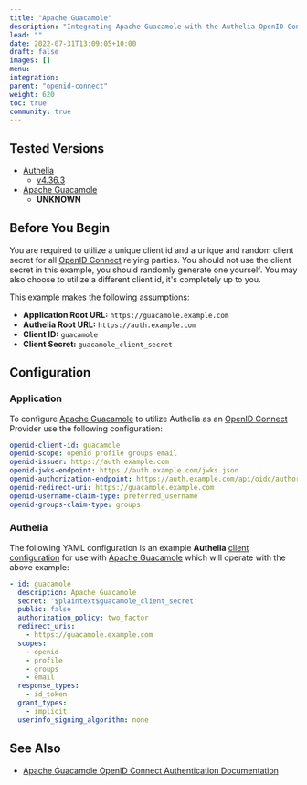 ```yaml
---
title: "Apache Guacamole"
description: "Integrating Apache Guacamole with the Authelia OpenID Connect Provider."
lead: ""
date: 2022-07-31T13:09:05+10:00
draft: false
images: []
menu:
integration:
parent: "openid-connect"
weight: 620
toc: true
community: true
---
```


## Tested Versions

* [Authelia]
  * [v4.36.3](https://github.com/authelia/authelia/releases/tag/v4.36.2)
* [Apache Guacamole]
  * __UNKNOWN__

## Before You Begin

You are required to utilize a unique client id and a unique and random client secret for all [OpenID Connect] relying
parties. You should not use the client secret in this example, you should randomly generate one yourself. You may also
choose to utilize a different client id, it's completely up to you.

This example makes the following assumptions:

* __Application Root URL:__ `https://guacamole.example.com`
* __Authelia Root URL:__ `https://auth.example.com`
* __Client ID:__ `guacamole`
* __Client Secret:__ `guacamole_client_secret`

## Configuration

### Application

To configure [Apache Guacamole] to utilize Authelia as an [OpenID Connect] Provider use the following configuration:

```yaml
openid-client-id: guacamole
openid-scope: openid profile groups email
openid-issuer: https://auth.example.com
openid-jwks-endpoint: https://auth.example.com/jwks.json
openid-authorization-endpoint: https://auth.example.com/api/oidc/authorization?state=1234abcedfdhf
openid-redirect-uri: https://guacamole.example.com
openid-username-claim-type: preferred_username
openid-groups-claim-type: groups
```

### Authelia

The following YAML configuration is an example __Authelia__
[client configuration](../../../configuration/identity-providers/open-id-connect.md#clients) for use with
[Apache Guacamole] which will operate with the above example:

```yaml
- id: guacamole
  description: Apache Guacamole
  secret: '$plaintext$guacamole_client_secret'
  public: false
  authorization_policy: two_factor
  redirect_uris:
    - https://guacamole.example.com
  scopes:
    - openid
    - profile
    - groups
    - email
  response_types:
    - id_token
  grant_types:
    - implicit
  userinfo_signing_algorithm: none
```

## See Also

* [Apache Guacamole OpenID Connect Authentication Documentation](https://guacamole.apache.org/doc/gug/openid-auth.html)

[Authelia]: https://www.authelia.com
[Apache Guacamole]: https://guacamole.apache.org/
[OpenID Connect]: ../../openid-connect/introduction.md




